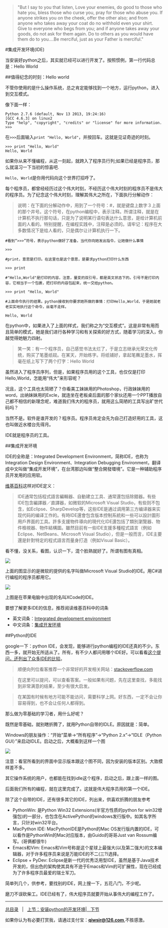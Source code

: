 >"But I say to you that listen, Love your enemies, do good to those who hate you, bless those who curse you, pray for those who abuse you. If anyone strikes you on the cheek, offer the other also; and from anyone who takes away your coat do no withhold even your shirt. Give to everyone who begs from you; and if anyone takes away your goods, do not ask for them again. Do to others as you would have them do to you....Be merciful, just as your Father is merciful."

#集成开发环境(IDE)

当安装好python之后，其实就已经可以进行开发了。按照惯例，第一行代码总是：Hello World

##值得纪念的时刻：Hello world

不管你使用的是什么操作系统，总之肯定能够找到一个地方，运行python，进入到交互模式。

像下面一样：

    Python 2.7.6 (default, Nov 13 2013, 19:24:16) 
    [GCC 4.6.3] on linux2
    Type "help", "copyright", "credits" or "license" for more information.
    >>>

在`>>>`后面输入`print "Hello, World"`，并按回车。这就是见证奇迹的时刻。

    >>> print "Hello, World"
    Hello, World

如果你从来不懂编程，从这一刻起，就跨入了程序员行列;如果已经是程序员，那么就温习一下当初的惊喜吧.

`Hello, World`是你用代码向这个世界打招呼了。

每个程序员，都曾经经历过这个伟大时刻，不经历这个伟大时刻的程序员不是伟大的程序员。为了纪念这个伟大时刻，理解其伟大之所在，下面执行分解动作：

>说明：在下面的分解动作中，用到了一个符号：#，就是键盘上数字３上面的那个井号。这个符号，在python编程中，表示注释。所谓注释，就是在计算机不执行那句话，只是为了说明某行语句表达什么意思，是给计算机前面的人看的。特别提醒，在编程实践中，注释是必须的。请牢记：程序在大多数情况下是给人看的，只是偶尔让计算机执行一下。

    #看到“>>>”符号，表示python做好了准备，当代你向她发出指令，让她做什么事情
    
    >>>

    #print，意思是打印。在这里也是这个意思，是要求python打印什么东西
    
    >>> print

    #"Hello,World"是打印的内容，注意，量变的双引号，都是英文状态下的。引号不是打印内容，它相当于一个包裹，把打印的内容包起来，统一交给python。
    
    >>> print "Hello, World"  
    
    #上面命令执行的结果。python接收到你要求她所做的事情：打印Hello,World，于是她就老老实实地执行这个命令，丝毫不走样。
    
    Hello, World
    
在python中，如果进入了上面的样式，我们称之为“交互模式”。这是非常有用而且简单的模式，她是我们进行各种学习和有关探索的好方式，随着学习的深入，你越觉得她魅力四射。

>笑一笑：有一个程序员，自己感觉书法太烂了，于是立志继承光荣文化传统，购买了笔墨纸砚。在某天，开始练字。将纸铺好，拿起笔蘸足墨水，挥毫在纸上写下了两个打字：Hello World

虽然进入了程序员序列，但是，如果程序员用的这个工具，也仅仅是打印Hello,World，怎能用“伟大”来形容呢？

况且，这个工具也太简陋了？你看美工妹妹用的Photoshop，行政妹妹用的word，出纳妹妹用的Excle，就连坐在老板桌后面的那个家伙还用一个PPT播放自己都不相信的新理念呢，难道我们伟大的程序员，就用这么简陋的工具写出旷世代码吗？

当然不是。软件是谁开发的？程序员。程序员肯定会先为自己打造好用的工具，这也叫做近水楼台先得月。

IDE就是程序员的工具。

##集成开发环境

IDE的全称是：Integrated Development Environment，简称IDE，也称为Integration Design Environment、Integration Debugging Environment，翻译成中文叫做“集成开发环境”，在台湾那边叫做“整合開發環境”。它是一种辅助程序员开发用的应用软。

[维基百科](http://zh.wikipedia.org/zh/%E9%9B%86%E6%88%90%E5%BC%80%E5%8F%91%E7%8E%AF%E5%A2%83)这样对IDE定义：

>IDE通常包括程式語言編輯器、自動建立工具、通常還包括除錯器。有些IDE包含編譯器／直譯器，如微软的Microsoft Visual Studio，有些则不包含，如Eclipse、SharpDevelop等，这些IDE是通过调用第三方编译器来实现代码的编译工作的。有時IDE還會包含版本控制系統和一些可以設計圖形用戶界面的工具。許多支援物件導向的現代化IDE還包括了類別瀏覽器、物件檢視器、物件結構圖。雖然目前有一些IDE支援多種程式語言（例如Eclipse、NetBeans、Microsoft Visual Studio），但是一般而言，IDE主要還是針對特定的程式語言而量身打造（例如Visual Basic）。

看不懂，没关系，看图，认识一下，混个脸熟就好了。所谓有图有真相。

![](./1images/10101.png)

上面的图显示的是微软的提供的名字叫做Microsoft Visual Studio的IDE。用C#进行编程的程序员都用它。

![](./1images/10102.png)

上图是在苹果电脑中出现的名叫XCode的IDE。

要想了解更多IDE的信息，推荐阅读维基百科中的词条

- 英文词条：[Integrated development environment](http://en.wikipedia.org/wiki/Integrated_development_environment)
- 中文词条：[集成开发环境](http://zh.wikipedia.org/zh/%E9%9B%86%E6%88%90%E5%BC%80%E5%8F%91%E7%8E%AF%E5%A2%83)

##Python的IDE

google一下：python IDE，会发现，能够进行python编程的IDE还真的不少。东西一多，就开始无所适从了。所有，有不少人都问用哪个IDE好。可以看看[这个提问，还列出了众多IDE的比较](http://stackoverflow.com/questions/81584/what-ide-to-use-for-python)。

>顺便向列位看客推荐一个非常好的开发相关网站：[stackoverflow.com](http://stackoverflow.com/)

>在这里可以提问，可以查看答案。一般如果有问题，先在这里查找，多能找到非常满意的结果，至少有很大启发。

>在某国有时候有地方可能不能访问，需要科学上网。好东西，一定不会让你容易得到，也不会让任何人都得到。

那么做为零基础的学习者，用什么好呢？

既然是零基础，就别瞎折腾了，就用Python自带的IDLE。原因就是：简单。

Windows的朋友操作：“开始”菜单->“所有程序”->“Python 2.x”->“IDLE（Python GUI）”来启动IDLE。启动之后，大概看到这样一个图

![](./1images/10103.png)

注意：看官所看到的界面中显示版本跟这个图不同，因为安装的版本区别。大致模样差不多。

其它操作系统的用户，也都能在找到idle这个程序，启动之后，跟上面一样的图。

后面我们所有的编程，就在这里完成了。这就是伟大程序员用的第一个IDE。

除了这个自带的IDE，还有很多其它的IDE，列出来，供喜欢折腾的朋友参考

- PythonWin: 是Python Win32 Extensions(半官方性质的python for win32增强包)的一部分，也包含在ActivePython的windows发行版中。如其名字所言，只针对win32平台。
- MacPython IDE: MacPythonIDE是Python的Mac OS发行版内置的IDE，可以看作是PythonWin的Mac对应版本，由Guido的哥哥Just van Rossum编写。(哥俩都很牛)
- Emacs和Vim: Emacs和Vim号称是这个星球上最强大(以及第二强大)的文本编辑器，对于许多程序员来说是万能IDE的不二(三?)选择。
- Eclipse + PyDev: Eclipse是新一代的优秀泛用型IDE，虽然是基于Java技术开发的，但出色的架构使其具有不逊于Emacs和Vim的可扩展性，现在已经成为了许多程序员最爱的瑞士军刀。

简单列几个，供参考，要找别的IDE，网上搜一下，五花八门，不少呢。

磨刀不误砍柴工。IDE已经有了，伟大程序员就要开始从事伟大的编程工作了。

------

[总目录](./index.md)&nbsp;&nbsp;&nbsp;|&nbsp;&nbsp;&nbsp;[上节：安装python的开发环境](./03.md)|[&nbsp;&nbsp;&nbsp;下节](./102.md)

如果你认为有必要打赏我，请通过支付宝：**qiwsir@126.com**,不胜感激。

